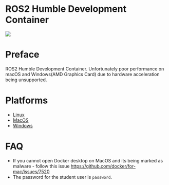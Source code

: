 # ROS2 Humble Development Container 

![](https://img.shields.io/github/actions/workflow/status/hegde-atri/ros2-docker/docker-publish.yml.svg)

# Preface

ROS2 Humble Development Container. Unfortunately poor performance on
macOS and Windows(AMD Graphics Card) due to hardware acceleration being
unsupported.

# Platforms

- [Linux](./docs/linux.md)
- [MacOS](./docs/mac.md)
- [Windows](./docs/windows.md)

# FAQ

- If you cannot open Docker desktop on MacOS and its being marked as malware - follow this issue https://github.com/docker/for-mac/issues/7520
- The password for the student user is `password`.
